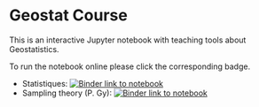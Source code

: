 # Geostat Course

This is an interactive Jupyter notebook with teaching tools about Geostatistics.

To run the notebook online please click the corresponding badge.
* Statistiques: <a href="https://mybinder.org/v2/gh/gautier-laurent/Geostat_Course/HEAD?filepath=Echantillonnage-Rappels_statistiques.ipynb" target="_blank"><img src="https://mybinder.org/badge_logo.svg" alt="Binder link to notebook"></a>
* Sampling theory (P. Gy): <a href="https://mybinder.org/v2/gh/gautier-laurent/Geostat_Course/HEAD?filepath=Echantillonnage_Gy_formule_simplifiee.ipynb" target="_blank"><img src="https://mybinder.org/badge_logo.svg" alt="Binder link to notebook"></a>
